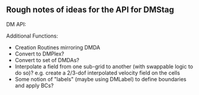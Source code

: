 Rough notes of ideas for the API for DMStag
------------------------------------------

DM API:


Additional Functions:

- Creation Routines mirroring DMDA
- Convert to DMPlex?
- Convert to set of DMDAs?
- Interpolate a field from one sub-grid to another (with swappable logic to do so)? e.g. create a 2/3-dof interpolated velocity field on the cells
- Some notion of "labels" (maybe using DMLabel) to define boundaries and apply BCs?
